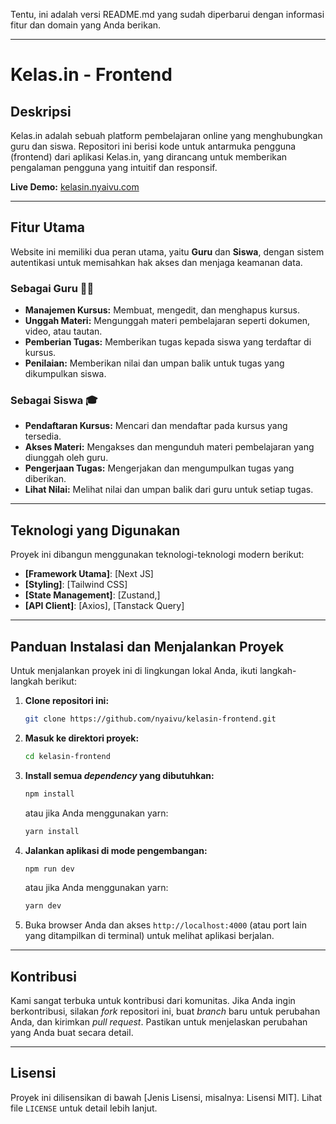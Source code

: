 Tentu, ini adalah versi README.md yang sudah diperbarui dengan informasi fitur dan domain yang Anda berikan.

-----

# Kelas.in - Frontend

## Deskripsi

Kelas.in adalah sebuah platform pembelajaran online yang menghubungkan guru dan siswa. Repositori ini berisi kode untuk antarmuka pengguna (frontend) dari aplikasi Kelas.in, yang dirancang untuk memberikan pengalaman pengguna yang intuitif dan responsif.

**Live Demo:** [kelasin.nyaivu.com](https://kelasin.nyaivu.com)

-----

## Fitur Utama

Website ini memiliki dua peran utama, yaitu **Guru** dan **Siswa**, dengan sistem autentikasi untuk memisahkan hak akses dan menjaga keamanan data.

### Sebagai Guru 👨‍🏫

  * **Manajemen Kursus:** Membuat, mengedit, dan menghapus kursus.
  * **Unggah Materi:** Mengunggah materi pembelajaran seperti dokumen, video, atau tautan.
  * **Pemberian Tugas:** Memberikan tugas kepada siswa yang terdaftar di kursus.
  * **Penilaian:** Memberikan nilai dan umpan balik untuk tugas yang dikumpulkan siswa.

### Sebagai Siswa 🎓

  * **Pendaftaran Kursus:** Mencari dan mendaftar pada kursus yang tersedia.
  * **Akses Materi:** Mengakses dan mengunduh materi pembelajaran yang diunggah oleh guru.
  * **Pengerjaan Tugas:** Mengerjakan dan mengumpulkan tugas yang diberikan.
  * **Lihat Nilai:** Melihat nilai dan umpan balik dari guru untuk setiap tugas.

-----

## Teknologi yang Digunakan

Proyek ini dibangun menggunakan teknologi-teknologi modern berikut:

  * **[Framework Utama]**: [Next JS]
  * **[Styling]**: [Tailwind CSS]
  * **[State Management]**: [Zustand,]
  * **[API Client]**: [Axios], [Tanstack Query]

-----

## Panduan Instalasi dan Menjalankan Proyek

Untuk menjalankan proyek ini di lingkungan lokal Anda, ikuti langkah-langkah berikut:

1.  **Clone repositori ini:**

    ```bash
    git clone https://github.com/nyaivu/kelasin-frontend.git
    ```

2.  **Masuk ke direktori proyek:**

    ```bash
    cd kelasin-frontend
    ```

3.  **Install semua *dependency* yang dibutuhkan:**

    ```bash
    npm install
    ```

    atau jika Anda menggunakan yarn:

    ```bash
    yarn install
    ```

4.  **Jalankan aplikasi di mode pengembangan:**

    ```bash
    npm run dev
    ```

    atau jika Anda menggunakan yarn:

    ```bash
    yarn dev
    ```

5.  Buka browser Anda dan akses `http://localhost:4000` (atau port lain yang ditampilkan di terminal) untuk melihat aplikasi berjalan.

-----

## Kontribusi

Kami sangat terbuka untuk kontribusi dari komunitas. Jika Anda ingin berkontribusi, silakan *fork* repositori ini, buat *branch* baru untuk perubahan Anda, dan kirimkan *pull request*. Pastikan untuk menjelaskan perubahan yang Anda buat secara detail.

-----

## Lisensi

Proyek ini dilisensikan di bawah [Jenis Lisensi, misalnya: Lisensi MIT]. Lihat file `LICENSE` untuk detail lebih lanjut.
